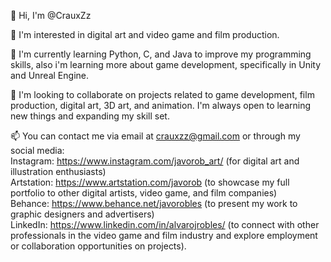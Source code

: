 👋 Hi, I'm @CrauxZz

👀 I'm interested in digital art and video game and film production.

🌱 I'm currently learning Python, C, and Java to improve my programming skills, also i'm learning more about game development, specifically in Unity and Unreal Engine.

💞️ I'm looking to collaborate on projects related to game development, film production, digital art, 3D art, and animation. I'm always open to learning new things and expanding my skill set.

📫 You can contact me via email at crauxzz@gmail.com or through my social media:<br>
Instagram: https://www.instagram.com/javorob_art/ (for digital art and illustration enthusiasts)<br>
Artstation: https://www.artstation.com/javorob (to showcase my full portfolio to other digital artists, video game, and film companies)<br>
Behance: https://www.behance.net/javorobles (to present my work to graphic designers and advertisers)<br>
LinkedIn: https://www.linkedin.com/in/alvarojrobles/ (to connect with other professionals in the video game and film industry and explore employment or collaboration opportunities on projects).

<!---
CrauxZz/CrauxZz is a ✨ special ✨ repository because its `README.md` (this file) appears on your GitHub profile.
You can click the Preview link to take a look at your changes.
--->
